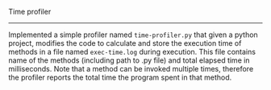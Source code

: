 Time profiler

---

Implemented a simple profiler named `time-profiler.py` that given a python project, modifies the code to calculate and store the execution time of methods in a file named `exec-time.log` during execution. This file contains name of the methods (including path to .py file) and total elapsed time in milliseconds. Note that a method can be invoked multiple times, therefore the profiler reports the total time the program spent in that method.  
